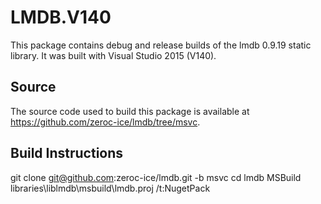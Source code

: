 # LMDB.V140

This package contains debug and release builds of the lmdb 0.9.19 static library. It was built with Visual Studio 2015 (V140).

## Source

The source code used to build this package is available at https://github.com/zeroc-ice/lmdb/tree/msvc.

## Build Instructions

git clone git@github.com:zeroc-ice/lmdb.git -b msvc
cd lmdb
MSBuild libraries\liblmdb\msbuild\lmdb.proj /t:NugetPack
